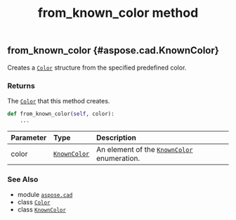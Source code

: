 ﻿---
title: from_known_color method
second_title: Aspose.CAD for Python via .NET API References
description: 
type: docs
weight: 30
url: /python-net/aspose.cad/color/from_known_color/
is_root: false
---

## from_known_color {#aspose.cad.KnownColor}

Creates a [`Color`](/cad/python-net/aspose.cad/color) structure from the specified predefined color.


### Returns 


The [`Color`](/cad/python-net/aspose.cad/color) that this method creates.


```python
def from_known_color(self, color):
    ...
```


| Parameter | Type | Description |
| :- | :- | :- |
| color | [`KnownColor`](/cad/python-net/aspose.cad/knowncolor) | An element of the [`KnownColor`](/cad/python-net/aspose.cad/knowncolor) enumeration. |



### See Also
* module [`aspose.cad`](../../)
* class [`Color`](/cad/python-net/aspose.cad/color)
* class [`KnownColor`](/cad/python-net/aspose.cad/knowncolor)
